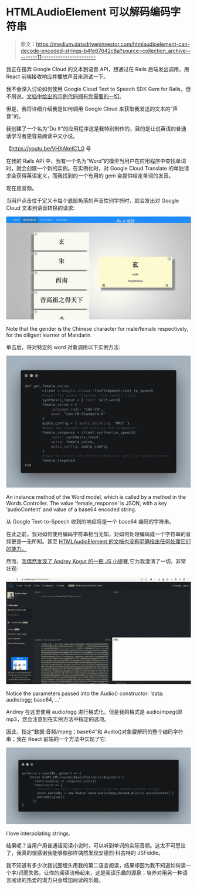 # HTMLAudioElement 可以解码编码字符串

> 原文：<https://medium.datadriveninvestor.com/htmlaudioelement-can-decode-encoded-strings-b4fe67642c8a?source=collection_archive---------11----------------------->

我正在摆弄 Google Cloud 的文本到语音 API，想通过在 Rails 后端发出调用，用 React 前端接收响应并播放声音来测试一下。

我不会深入讨论如何使用 Google Cloud Text to Speech SDK Gem for Rails，但不用说，[文档中给出的示例代码拥有您需要的一切](https://cloud.google.com/text-to-speech/docs/libraries)。

但是，我将详细介绍我是如何调用 Google Cloud 来获取我发送的文本的“声音”的。

我创建了一个名为“Du It”的应用程序这是我特别制作的，目的是让说英语的普通话学习者更容易阅读中文小说。

【https://youtu.be/VHXAkeIC1_0 号

在我的 Rails API 中，我有一个名为“Word”的模型当用户在应用程序中查找单词时，就会创建一个新的实例。在实例化时，对 Google Cloud Translate 的单独请求会获得英语定义，而我找到的一个有用的 gem 会提供给定单词的发音。

现在是音频。

当用户点击位于定义卡每个底部角落的声音性别字符时，就会发出对 Google Cloud 文本到语音转换的请求:

![](img/42ffcbd379ebd81568a2f866bcbe1a34.png)

Note that the gender is the Chinese character for male/female respectively, for the diligent learner of Mandarin.

单击后，将对特定的 word 对象调用以下实例方法:

![](img/32ad435524ac0b863c14912108c086e1.png)

An instance method of the Word model, which is called by a method in the Words Controller. The value ‘female_response’ is JSON, with a key ‘audioContent’ and value of a base64 encoded string.

从 Google Text-to-Speech 收到的响应将是一个 base64 编码的字符串。

在此之前，我对如何使用编码字符串相当无知，对如何处理编码成一个字符串的音频更是一无所知。甚至 [HTMLAudioElement 的文档也没有明确指出任何处理它们的能力。](https://developer.mozilla.org/en-US/docs/Web/API/HTMLAudioElement)

然而，[我偶然发现了 Andrey Kogut 的一把 JS 小提琴](https://jsfiddle.net/Sl1v3r/af9av0o4/),它为我澄清了一切，非常壮观:

![](img/7273bfff7b52287b921fe7dae9731058.png)

Notice the parameters passed into the Audio() constructor: ‘data: audio/ogg; base64, …’

Andrey 在这里使用 audio/ogg 进行格式化，但是我的格式是 audio/mpeg(即 mp3，您会注意到在实例方法中指定的选项。

因此，指定“数据:音频/mpeg；base64”和 Audio()对象要解码的整个编码字符串；我在 React 前端的一个方法中实现了它:

![](img/1ca91e3b60415b77f8246ced5a30a6ad.png)

I love interpolating strings.

结果呢？当用户用普通话阅读小说时，可以听到单词的实际音频。这太不可思议了，我真的很感谢我能够像那样偶然发现安德烈·科古特的 JSFiddle。

我不知道有多少次我试图埋头用我的第二语言阅读，结果却因为我不知道如何读一个字/词而失败。让你的阅读流畅起来，这是阅读乐趣的源泉；培养对用另一种语言阅读的热爱的潜力只会增加阅读的乐趣。